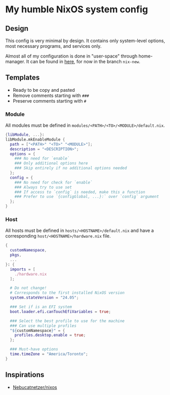 # My humble NixOS system config

## Design

This config is very minimal by design.
It contains only system-level options, most necessary programs, and services only.

Almost all of my configuration is done in "user-space" through home-manager.
It can be found in [here](https://github.com/nenikitov/dotfiles), for now in the branch `nix-new`.

## Templates

- Ready to be copy and pasted
- Remove comments starting with `###`
- Preserve comments starting with `#`

### Module

All modules must be defined in `modules/<PATH>/<TO>/<MODULE>/default.nix`.

```nix
{libModule, ...}:
libModule.mkEnableModule {
  path = ["<PATH>" "<TO>" "<MODULE>"];
  description = "<DESCRIPTION>";
  options = {
    ### No need for `enable`
    ### Only additional options here
    ### Skip entirely if no additional options needed
  };
  config = {
    ### No need for check for `enable`
    ### Always try to use set
    ### If access to `config` is needed, make this a function
    ### Prefer to use `{configGlobal, ...}:` over `config` argument
  };
}
```

### Host

All hosts must be defined in `hosts/<HOSTNAME>/default.nix` and have a corresponding `host/<HOSTNAME>/hardware.nix` file.

```nix
{
  customNamespace,
  pkgs,
  ...
}: {
  imports = [
    ./hardware.nix
  ];

  # Do not change!
  # Corresponds to the first installed NixOS version
  system.stateVersion = "24.05";

  ### Set if is an EFI system
  boot.loader.efi.canTouchEfiVariables = true;

  ### Select the best profile to use for the machine
  ### Can use multiple profiles
  "${customNamespace}" = {
    profiles.desktop.enable = true;
  };

  ### Must-have options
  time.timeZone = "America/Toronto";
}
```

## Inspirations

- [Nebucatnetzer/nixos](https://github.com/Nebucatnetzer/nixos/)
